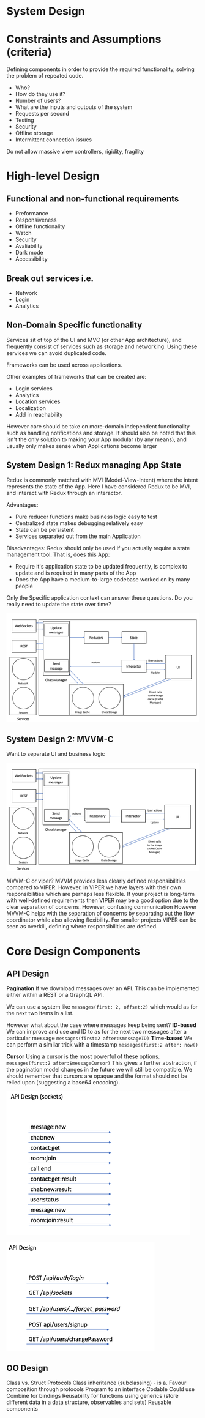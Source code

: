 # System Design

# Constraints and Assumptions (criteria)
Defining components in order to provide the required functionality, solving the problem of repeated code.

* Who?
* How do they use it?
* Number of users?
* What are the inputs and outputs of the system
* Requests per second
* Testing
* Security
* Offline storage
* Intermittent connection issues

Do not allow massive view controllers, rigidity, fragility

# High-level Design
## Functional and non-functional requirements
* Preformance
* Responsiveness
* Offline functionality
* Watch
* Security
* Avaliability
* Dark mode
* Accessibility

## Break out services i.e.
* Network
* Login
* Analytics

## Non-Domain Specific functionality
Services sit of top of the UI and MVC (or other App architecture), and frequently consist of services such as storage and networking. Using these services we can avoid duplicated code.

Frameworks can be used across applications.

Other examples of frameworks that can be created are:
* Login services
* Analytics
* Location services
* Localization
* Add in reachability

However care should be take on more-domain independent functionality such as handling notifications and storage. It should also be noted that this isn't the only solution to making your App modular (by any means), and usually only makes sense when Applications become larger


## System Design 1: Redux managing App State
Redux is commonly matched with MVI (Model-View-Intent) where the intent represents the state of the App. Here I have considered Redux to be MVI, and interact with Redux through an interactor.

Advantages:
* Pure reducer functions make business logic easy to test
* Centralized state makes debugging relatively easy
* State can be persistent
* Services separated out from the main Application

Disadvantages:
Redux should only be used if you actually require a state management tool.
That is, does this App:
* Require it's application state to be updated frequently, is complex to update and is required in many parts of the App
* Does the App have a medium-to-large codebase worked on by many people

Only the Specific application context can answer these questions. Do you really need to update the state over time?

![Images/SystemDesignRedux.png](DeleteImages/SystemDesignRedux.png)<br>

## System Design 2: MVVM-C
Want to separate UI and business logic

![Images/SystemDesign.png](DeleteImages/SystemDesign.png)<br>

MVVM-C or viper? MVVM provides less clearly defined responsibilities compared to VIPER. However, in VIPER we have layers with their own responsibilities which are perhaps less flexible.
If your project is long-term with well-defined requirements then VIPER may be a good option due to the clear separation of concerns. However, confusing communication 
However MVVM-C helps with the separation of concerns by separating out the flow coordinator while also allowing flexibility. 
For smaller projects VIPER can be seen as overkill, defining where responsibilities are defined. 

# Core Design Components
## API Design
**Pagination**
If we download messages over an API. This can be implemented either within a REST or a GraphQL API.

We can use a system like `messages(first: 2, offset:2)` which would as for the next two items in a list.

However what about the case where messages keep being sent? 
**ID-based**
We can improve and use and ID to as for the next two messages after a particular message
`messages(first:2 after:$messageID)`
**Time-based**
We can perform a similar trick with a timestamp
`messages(first:2 after: now()`

**Cursor**
Using a cursor is the most powerful of these options.
`messages(first:2 after:$messageCursor)`
This gives a further abstraction, if the pagination model changes in the future we will still be compatible. We should remember that cursors are opaque and the format should not be relied upon (suggesting a base64 encoding).

![Images/socketapi.png](DeleteImages/socketapi.png)<br>

![Images/apidesign.png](DeleteImages/apidesign.png)<br>

## OO Design
Class vs. Struct
Protocols
Class inheritance (subclassing) - is a. Favour composition through protocols
Program to an interface
Codable
Could use Combine for bindings
Reusability for functions using generics (store different data in a data structure, observables and sets)
Reusable components


